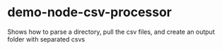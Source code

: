 # demo-node-csv-processor
Shows how to parse a directory, pull the csv files, and create an output folder with separated csvs
